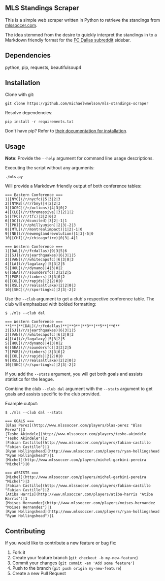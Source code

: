 ## MLS Standings Scraper

This is a simple web scraper written in Python to retrieve the standings from [mlssoccer.com](http://www.mlssoccer.com/).

The idea stemmed from the desire to quickly interpret the standings in to a Markdown friendly format for the [FC Dallas subreddit](http://www.reddit.com/r/fcdallas/) sidebar.

## Dependencies

python, pip, requests, beautifulsoup4

## Installation

Clone with git:

```
git clone https://github.com/michaelwnelson/mls-standings-scraper
```

Resolve dependencies:

```
pip install -r requirements.txt
```

Don't have pip? Refer to [their documentation for installation](https://pip.pypa.io/en/stable/installing/).

## Usage

**Note**: Provide the `--help` argument for command line usage descriptions.

Executing the script without any arguments:

```
./mls.py
```

Will provide a Markdown friendly output of both conference tables:

```
=== Eastern Conference ===
1|[NYC](/r/nycfc)|5|3|2|3
2|[NYRB](/r/rbny)|4|2|2|3
3|[OCSC](/r/oclions)|4|3|0|2
4|[CLB](/r/thremassive)|3|2|1|2
5|[TFC](/r/tfc)|3|2|0|3
6|[DC](/r/dcunited)|3|2|-1|1
7|[PHI](/r/phillyunion)|2|3|-2|3
8|[MTL](/r/montrealimpact)|1|2|-1|0
9|[NE](/r/newenglandrevolution)|1|3|-5|0
10|[CHI](/r/chicagofire)|0|3|-4|1

=== Western Conference ===
1|[DAL](/r/fcdallas)|9|3|5|6
2|[SJ](/r/sjearthquakes)|6|3|1|5
3|[VAN](/r/whitecapsfc)|6|3|0|3
4|[LA](/r/lagalaxy)|5|3|2|5
5|[HOU](/r/dynamo)|4|3|0|2
6|[SEA](/r/soundersfc)|3|2|2|5
7|[POR](/r/timbers)|3|3|0|2
8|[COL](/r/rapids)|2|2|0|0
9|[RSL](/r/realsaltlake)|2|2|0|3
10|[SKC](/r/sportingkc)|2|3|-2|2
```

Use the `--club` argument to get a club's respective conference table. The club will emphasized with bolded formatting:

```
$ ./mls --club dal

=== Western Conference ===
**1**|**[DAL](/r/fcdallas)**|**9**|**3**|**5**|**6**
2|[SJ](/r/sjearthquakes)|6|3|1|5
3|[VAN](/r/whitecapsfc)|6|3|0|3
4|[LA](/r/lagalaxy)|5|3|2|5
5|[HOU](/r/dynamo)|4|3|0|2
6|[SEA](/r/soundersfc)|3|2|2|5
7|[POR](/r/timbers)|3|3|0|2
8|[COL](/r/rapids)|2|2|0|0
9|[RSL](/r/realsaltlake)|2|2|0|3
10|[SKC](/r/sportingkc)|2|3|-2|2
```

If you add the `--stats` argument, you will get both goals and assists statistics for the league.

Combine the club `--club dal` argument with the `--stats` argument to get goals and assists specific to the club provided.

Example output:

```
$ ./mls --club dal --stats

=== GOALS ===
[Blas Perez](http://www.mlssoccer.com/players/blas-perez "Blas Perez")|3
[Tesho Akindele](http://www.mlssoccer.com/players/tesho-akindele "Tesho Akindele")|2
[Fabian Castillo](http://www.mlssoccer.com/players/fabian-castillo "Fabian Castillo")|1
[Ryan Hollingshead](http://www.mlssoccer.com/players/ryan-hollingshead "Ryan Hollingshead")|1
[Michel](http://www.mlssoccer.com/players/michel-garbini-pereira "Michel")|0

=== ASSISTS ===
[Michel](http://www.mlssoccer.com/players/michel-garbini-pereira "Michel")|3
[Fabian Castillo](http://www.mlssoccer.com/players/fabian-castillo "Fabian Castillo")|2
[Atiba Harris](http://www.mlssoccer.com/players/atiba-harris "Atiba Harris")|1
[Moises Hernandez](http://www.mlssoccer.com/players/moises-hernandez "Moises Hernandez")|1
[Ryan Hollingshead](http://www.mlssoccer.com/players/ryan-hollingshead "Ryan Hollingshead")|1
```

## Contributing

If you would like to contribute a new feature or bug fix:

1.  Fork it
2.  Create your feature branch (`git checkout -b my-new-feature`)
3.  Commit your changes (`git commit -am 'Add some feature'`)
4.  Push to the branch (`git push origin my-new-feature`)
5.  Create a new Pull Request
